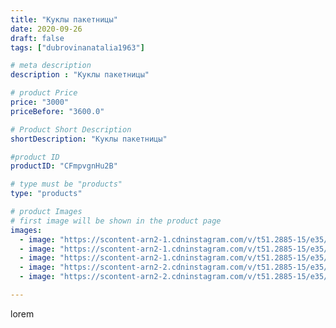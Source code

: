 ```yaml
---
title: "Куклы пакетницы"
date: 2020-09-26
draft: false
tags: ["dubrovinanatalia1963"]

# meta description
description : "Куклы пакетницы"

# product Price
price: "3000"
priceBefore: "3600.0"

# Product Short Description
shortDescription: "Куклы пакетницы"

#product ID
productID: "CFmpvgnHu2B"

# type must be "products"
type: "products"

# product Images
# first image will be shown in the product page
images:
  - image: "https://scontent-arn2-1.cdninstagram.com/v/t51.2885-15/e35/120195600_146726597131761_6600262977486140243_n.jpg?se=7&tp=1&_nc_ht=scontent-arn2-1.cdninstagram.com&_nc_cat=109&_nc_ohc=2pIvHop2sxEAX-YG1kW&oh=65233672802d623b411b38d383bac0e7&oe=606CF805&ig_cache_key=MjQwNjc5NDYzMzE5ODQ3MzY1Mw%3D%3D.2"
  - image: "https://scontent-arn2-1.cdninstagram.com/v/t51.2885-15/e35/120259263_351303502890567_131451899324532297_n.jpg?se=7&tp=1&_nc_ht=scontent-arn2-1.cdninstagram.com&_nc_cat=103&_nc_ohc=W4YLYMPx3hgAX_skkPt&oh=6f6f0fa1834c60735f62fbcc911fa285&oe=606D3903&ig_cache_key=MjQwNjc5NDYzMzIwNjk1NjAwOQ%3D%3D.2"
  - image: "https://scontent-arn2-1.cdninstagram.com/v/t51.2885-15/e35/120096764_844765889620921_9093485076444496250_n.jpg?se=7&tp=1&_nc_ht=scontent-arn2-1.cdninstagram.com&_nc_cat=101&_nc_ohc=RLF_RlQP9N4AX8OLV2Q&oh=e09276c34506534f940527d836de4349&oe=606C4D8A&ig_cache_key=MjQwNjc5NDYzMzI0ODkwMzIxMA%3D%3D.2"
  - image: "https://scontent-arn2-2.cdninstagram.com/v/t51.2885-15/e35/120134955_1535648106637140_7218930784019188577_n.jpg?se=7&tp=1&_nc_ht=scontent-arn2-2.cdninstagram.com&_nc_cat=100&_nc_ohc=QIEE7EW5c3MAX91MHfs&oh=698e5495fbade31caf3fb330b549f3d4&oe=6069BBAE&ig_cache_key=MjQwNjc5NDYzMzI0MDQ5ODI1MQ%3D%3D.2"
  - image: "https://scontent-arn2-2.cdninstagram.com/v/t51.2885-15/e35/120137737_770935710359168_2318033372083965149_n.jpg?se=7&tp=1&_nc_ht=scontent-arn2-2.cdninstagram.com&_nc_cat=108&_nc_ohc=Ep4SS5OoSZkAX9PtBw3&oh=9f08d2fbaee03c49e7c92168c34fd94f&oe=60699BA7&ig_cache_key=MjQwNjc5NDYzMzIzMjE2OTk5NQ%3D%3D.2"

---
```

lorem

